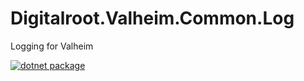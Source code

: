 # Digitalroot.Valheim.Common.Log
Logging for Valheim

[![dotnet package](https://github.com/Digitalroot-Valheim/Digitalroot.Valheim.Common.Log/actions/workflows/publish.yml/badge.svg)](https://github.com/Digitalroot-Valheim/Digitalroot.Valheim.Common.Log/actions/workflows/publish.yml)
